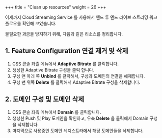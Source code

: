 +++
title = "Clean up resources"
weight = 26
+++

이제까지 Cloud Streaming Service 를 사용해서 엔드 투 엔드 라이브 스트리밍 워크플로우를 확인해 보았습니다.

불필요한 과금을 방지하기 위해, 다음과 같은 리소스를 정리합니다.

## 1. Feature Configuration 연결 제거 및 삭제
1. CSS 콘솔 좌츨 메뉴에서 **Adaptive Bitrate** 를 클릭합니다. 
2. 생성한 Adaptive Bitrate 구성을 클릭 합니다.
3. 구성 맨 아래 쪽 **Unbind** 를 클릭해서, 구성과 도메인의 연결을 해제합니다.
4. 구성 맨 위쪽 **Delete** 를 클릭해서 Adaptive Bitrate 구성을 삭제합니다.

## 2. 도메인 구성 및 도메인 삭제
1. CSS 콘솔 좌측 메뉴에서 **Domain** 를 클릭합니다. 
2. 생성한 Push 및 Play 도메인을 확인하고, 우측 **Delete** 을 클릭해서 Domain 구성을 삭제합니다.
3. 마지막으로 사용중인 도메인 레지스트라에서 해당 도메인들을 삭제합니다.
